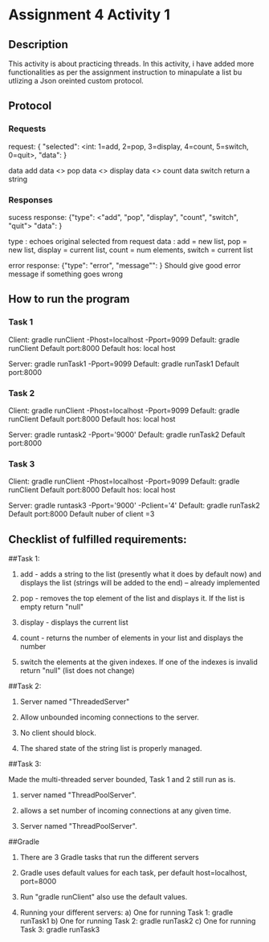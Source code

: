 # Assignment 4 Activity 1
## Description
This activity is about practicing threads. In this activity, i have added more functionalities as per the assignment instruction to minapulate a list bu utlizing a Json oreinted custom protocol.

## Protocol

### Requests
request: { "selected": <int: 1=add, 2=pop, 3=display, 4=count, 5=switch,
0=quit>, "data": <thing to send>}

  data <string> add
  data <> pop
  data <> display
  data <> count
  data <int> <int> switch return a string

### Responses

sucess response: {"type": <"add",
"pop", "display", "count", "switch", "quit"> "data": <thing to return> }

type <String>: echoes original selected from request
data <string>: add = new list, pop = new list, display = current list, count = num elements, switch = current list


error response: {"type": "error", "message"": <error string> }
Should give good error message if something goes wrong


## How to run the program


### Task 1
Client: 
gradle runClient -Phost=localhost -Pport=9099 
Default: gradle runClient 
        Default port:8000
        Default hos: local host
        
Server:
    gradle runTask1 -Pport=9099
    Default: gradle runTask1 
             Default port:8000
         
### Task 2
Client: 
gradle runClient -Phost=localhost -Pport=9099 
Default: gradle runClient 
        Default port:8000
        Default hos: local host
        
Server:
    gradle runtask2 -Pport='9000'
    Default: gradle runTask2 
             Default port:8000
         
### Task 3
Client: 
gradle runClient -Phost=localhost -Pport=9099
Default: gradle runClient 
        Default port:8000
        Default hos: local host
        
Server:
     gradle runtask3 -Pport='9000' -Pclient='4'
     Default: gradle runTask2 
             Default port:8000
             Default nuber of client =3

         
         
## Checklist of fulfilled  requirements:

##Task 1:

1. add <string> - adds a string to the list (presently what it does by default now) and displays the list (strings will be added to the end) – already implemented

2. pop - removes the top element of the list and displays it. If the list is empty return "null"

3. display - displays the current list

4. count - returns the number of elements in your list and displays the number

5.  switch the elements at the given indexes. If one of the indexes is invalid return "null" (list does not change)


##Task 2:

1. Server named "ThreadedServer"

2. Allow unbounded incoming connections to the server.

3. No client should block.

4. The shared state of the string list is properly managed.


##Task 3: 

Made the multi-threaded server bounded, Task 1 and 2 still run as is.

1. server named "ThreadPoolServer".

2. allows a set number of incoming connections at any given time.  

3. Server named "ThreadPoolServer".


##Gradle 

1.  There are 3 Gradle tasks that run the different servers

2. Gradle uses default values for each task, per default host=localhost, port=8000

3. Run "gradle runClient" also use the default values.

4. Running your different servers:
a) One for running Task 1: gradle runTask1
b) One for running Task 2: gradle runTask2 
c) One for running Task 3: gradle runTask3


